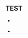 <h2>TEST</h2>
<div>
	<ul class="filelist">
		<li>
			<div class="divLinkWrapper">
			</div>
		</li>
		<li>
			<div class="divLinkWrapper">
			</div>
		</li>
	</ul>
</div>
